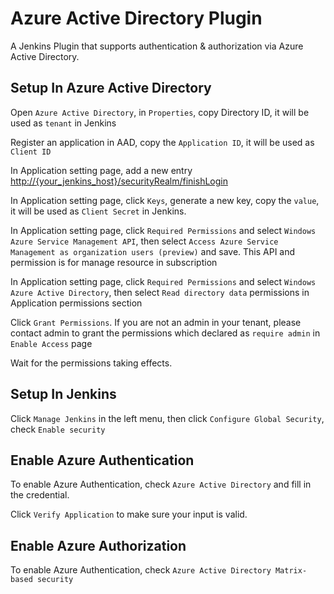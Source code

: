 # Azure Active Directory Plugin
A Jenkins Plugin that supports authentication & authorization via Azure Active Directory.

## Setup In Azure Active Directory

Open `Azure Active Directory`, in `Properties`, copy Directory ID, it will be used as `tenant` in Jenkins

Register an application in AAD, copy the `Application ID`, it will be used as `Client ID`

In Application setting page, add a new entry [http://{your_jenkins_host}/securityRealm/finishLogin](http://{your-jenkins-domain}/securityRealm/finishLogin)

In Application setting page, click `Keys`, generate a new key, copy the `value`, it will be used as `Client Secret` in Jenkins.

In Application setting page, click `Required Permissions` and select `Windows Azure Service Management API`, then select `Access Azure Service Management as organization users (preview)` and save. This API and permission is for manage resource in subscription

In Application setting page, click `Required Permissions` and select `Windows Azure Active Directory`, then select `Read directory data` permissions in Application permissions section

Click `Grant Permissions`. If you are not an admin in your tenant, please contact admin to grant the permissions which declared as `require admin` in `Enable Access` page

Wait for the permissions taking effects.


## Setup In Jenkins

Click `Manage Jenkins` in the left menu, then click `Configure Global Security`, check `Enable security`


## Enable Azure Authentication

To enable Azure Authentication, check `Azure Active Directory` and fill in the credential.

Click `Verify Application` to make sure your input is valid.

## Enable Azure Authorization

To enable Azure Authentication, check `Azure Active Directory Matrix-based security`

